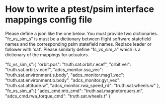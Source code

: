 # How to write a ptest/psim interface mappings config file

Please define a json like the one below.
You must provide two dictionaries.
"fc_vs_sim_s" is must be a dictionary between flight software statefield names and the
corresponding psim statefield names. Replace leader or follower with 'sat'.
Please similarly define "fc_vs_sim_a" which is a dictionary of the mappings for actuators.
    
"fc_vs_sim_s":{
    "orbit.pos": "truth.sat.orbit.r.ecef",
    "orbit.vel": "truth.sat.orbit.v.ecef",
    "adcs_monitor.ssa_vec":  "truth.sat.environment.s.body",
    "adcs_monitor.mag1_vec": "truth.sat.environment.b.body",
    "adcs_monitor.gyr_vec": "truth.sat.attitude.w",
    "adcs_monitor.rwa_speed_rd": "truth.sat.wheels.w"
},
"fc_vs_sim_a":{
    "adcs_cmd.mtr_cmd": "truth.sat.magnetorquers.m",
    "adcs_cmd.rwa_torque_cmd": "truth.sat.wheels.t"
}